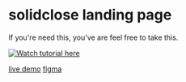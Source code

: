 # solidclose landing page

If you're need this, you've are feel free to take this.

[![Watch tutorial here](https://i.ibb.co/64VRhtX/desktop.png)](https://youtu.be/sUKptmUVIBM)

[live demo](https://verdant-haupia-c521a6.netlify.app/)
[figma](https://www.figma.com/file/WUFMFvfNoKyJgaxcAh4Hgw/Solid-Close?type=design&node-id=0-1&mode=design&t=UVXUEd5avyoyGzVV-0)
